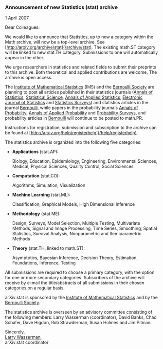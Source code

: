 ### Announcement of new Statistics (stat) archive

1 April 2007

Dear Colleagues:

We would like to announce that Statistics, up to now a category within the Math archive, will now be a top-level archive. See [http://arxiv.org/archive/stat](/archive/stat). The existing math.ST category will be linked to new stat.TH category. Submissions to one will automatically appear in the other.

We urge researchers in statistics and related fields to submit their preprints to this archive. Both theoretical and applied contributions are welcome. The archive is open access.

The [Institute of Mathematical Statistics](http://imstat.org/) (IMS) and the [Bernoulli Society](http://isi.cbs.nl/bs.htm) are planning to post all articles published in their statistics journals ([Annals of Statistics](http://imstat.org/aos/), [Statistical Science](http://imstat.org/sts/), [Annals of Applied Statistics](http://imstat.org/aoas/), [Electronic Journal of Statistics](http://imstat.org/ejs/) and [Statistics Surveys](http://www.i-journals.org/ss/)) and statistics articles in the journal [Bernoulli](http://isi.cbs.nl/bernoulli/), while papers in the probability journals [Annals of Probability](http://imstat.org/aop/), [Annals of Applied Probability](http://imstat.org/aap/) and [Probability Surveys](http://www.i-journals.org/ps/), and probability articles in [Bernoulli](http://isi.cbs.nl/bernoulli/) will continue to be posted to math.PR.

Instructions for registration, submission and subscription to the archive can be found at [http://arxiv.org/help/registerhelp](/help/registerhelp).

The statistics archive is organized into the following five categories:

* **Applications** (stat.AP):

  Biology, Education, Epidemiology, Engineering, Environmental Sciences, Medical, Physical Sciences, Quality Control, Social Sciences

* **Computation** (stat.CO):

  Algorithms, Simulation, Visualization

 * **Machine Learning** (stat.ML):  
 
   Classification, Graphical Models, High Dimensional Inference

* **Methodology** (stat.ME):

  Design, Surveys, Model Selection, Multiple Testing, Multivariate Methods, Signal and Image Processing, Time Series, Smoothing, Spatial Statistics, Survival Analysis, Nonparametric and Semiparametric Methods

* **Theory** (stat.TH, linked to math.ST):

  Asymptotics, Bayesian Inference, Decision Theory, Estimation, Foundations, Inference, Testing

All submissions are required to choose a primary category, with the option for one or more secondary categories. Subscribers of the archive will receive by e-mail the title/abstracts of all submissions in their chosen categories on a regular basis.

arXiv:stat is sponsored by the [Institute of Mathematical Statistics](http://imstat.org/) and by the [Bernoulli Society](http://isi.cbs.nl/BS/bshome.htm).

The statistics archive is overseen by an advisory committee consisting of the following members: Larry Wasserman (coordinator), David Banks, Chad Schafer, Dave Higdon, Rob Strawderman, Susan Holmes and Jim Pitman.

Sincerely,  
[Larry Wasserman](http://www.stat.cmu.edu/~larry/),  
arXiv:stat coordinator
